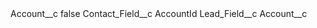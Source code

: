 <?xml version="1.0" encoding="UTF-8"?>
<CustomMetadata xmlns="http://soap.sforce.com/2006/04/metadata" xmlns:xsi="http://www.w3.org/2001/XMLSchema-instance" xmlns:xsd="http://www.w3.org/2001/XMLSchema">
    <label>Account__c</label>
    <protected>false</protected>
    <values>
        <field>Contact_Field__c</field>
        <value xsi:type="xsd:string">AccountId</value>
    </values>
    <values>
        <field>Lead_Field__c</field>
        <value xsi:type="xsd:string">Account__c</value>
    </values>
</CustomMetadata>
